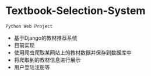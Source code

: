 # Textbook-Selection-System
`Python Web Project`
- 基于Django的教材推荐系统
- 目前实现
 - 使用爬虫爬取某网站上的教材数据并保存到数据库中
 - 将爬取到的教材信息进行展示
 - 用户登陆注册等
